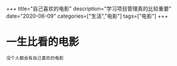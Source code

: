 +++
title="自己喜欢的电影"
description="学习项目管理真的比较重要"
date="2020-06-09"
categories=["生活","电影"]
tags=["电影"]
+++

# 一生比看的电影

```bash
没个人都会有自己喜欢的电影
```